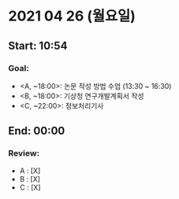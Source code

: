 # <b> 2021 04 26 (월요일) </b>
Start: 10:54
--
### Goal:
- <A, ~18:00>: 논문 작성 방법 수업 (13:30 ~ 16:30)
- <B, ~18:00>: 기상청 연구개발계획서 작성
- <C, ~22:00>: 정보처리기사

End: 00:00
--
### Review:
- A : [X] 
- B : [X]
- C : [X]
